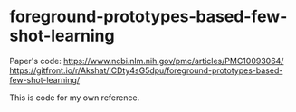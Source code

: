 # foreground-prototypes-based-few-shot-learning

Paper's code: https://www.ncbi.nlm.nih.gov/pmc/articles/PMC10093064/
https://gitfront.io/r/Akshat/iCDty4sG5dpu/foreground-prototypes-based-few-shot-learning/

This is code for my own reference. 